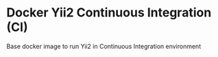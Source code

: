 Docker Yii2 Continuous Integration (CI)
==========================================
Base docker image to run Yii2 in Continuous Integration environment

